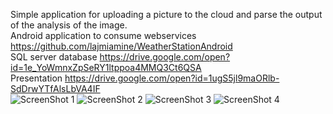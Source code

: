 Simple application for uploading a picture to the cloud and parse the output of the analysis of the image. <br />
Android application to consume webservices https://github.com/lajmiamine/WeatherStationAndroid <br />
SQL server database https://drive.google.com/open?id=1e_YoWmnxZpSeRY1ltppoa4MMQ3Ct6QSA  <br/>
Presentation https://drive.google.com/open?id=1ugS5jl9maORlb-SdDrwYTfAlsLbVA4IF <br />
![ScreenShot 1](https://i.imgur.com/6mrzQzAl.png)
![ScreenShot 2](https://i.imgur.com/4v0GdhCl.png)
![ScreenShot 3](https://i.imgur.com/HFQmlGJl.png)
![ScreenShot 4](https://i.imgur.com/MWxr0yAl.png)
